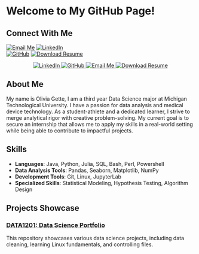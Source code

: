 # Welcome to My GitHub Page!

## Connect With Me
[![Email Me](https://img.shields.io/badge/Email-Me-red?style=for-the-badge&logo=gmail)](olivia.gette@gmail.com) 
[![LinkedIn](https://img.shields.io/badge/LinkedIn-Connect-blue?style=for-the-badge&logo=linkedin)](https://www.linkedin.com/in/olivia-gette-2702062a7/)  
[![GitHub](https://img.shields.io/badge/GitHub-Visit-lightgrey?style=for-the-badge&logo=github)](https://github.com/omgette) 
[![Download Resume](https://img.shields.io/badge/Resume-Download-green?style=for-the-badge)](Gette_Olivia_Resume.pdf)

<div align="center">
  <a href="https://www.linkedin.com/in/olivia-gette-2702062a7/">
    <img src="https://img.shields.io/badge/LinkedIn-Connect-blue?style=for-the-badge&logo=linkedin" alt="LinkedIn">
  </a>
  <a href="https://github.com/omgette">
    <img src="https://img.shields.io/badge/GitHub-Visit-lightgrey?style=for-the-badge&logo=github" alt="GitHub">
  </a>
  <a href="mailto:olivia.gette@gmail.com">
    <img src="https://img.shields.io/badge/Email-Me-red?style=for-the-badge&logo=gmail" alt="Email Me">
  </a>
  <a href="Gette_Olivia_Resume.pdf">
    <img src="https://img.shields.io/badge/Resume-Download-green?style=for-the-badge" alt="Download Resume">
  </a>
</div>

## About Me

My name is Olivia Gette, I am a third year Data Science major at Michigan Technological University. I have a passion for data analysis and medical device technology. As a student-athlete and a dedicated learner, I strive to merge analytical rigor with creative problem-solving. My current goal is to secure an internship that allows me to apply my skills in a real-world setting while being able to contribute to impactful projects.

## Skills

- **Languages**: Java, Python, Julia, SQL, Bash, Perl, Powershell
- **Data Analysis Tools**: Pandas, Seaborn, Matplotlib, NumPy  
- **Development Tools**: Git, Linux, JupyterLab
- **Specialized Skills**: Statistical Modeling, Hypothesis Testing, Algorithm Design

## Projects Showcase

### [DATA1201: Data Science Portfolio](https://github.com/omgette/data1201)
This repository showcases various data science projects, including data cleaning, learning Linux fundamentals, and controlling files.
